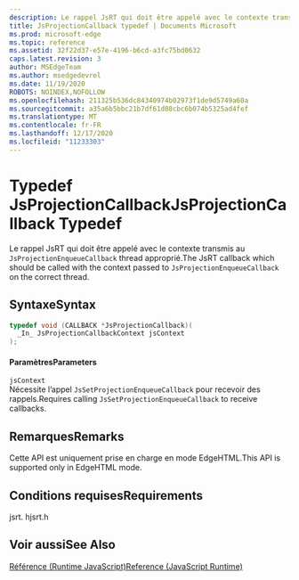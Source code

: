 ```yaml
---
description: Le rappel JsRT qui doit être appelé avec le contexte transmis au `JsProjectionEnqueueCallback` thread approprié.
title: JsProjectionCallback typedef | Documents Microsoft
ms.prod: microsoft-edge
ms.topic: reference
ms.assetid: 32f22d37-e57e-4196-b6cd-a3fc75bd0632
caps.latest.revision: 3
author: MSEdgeTeam
ms.author: msedgedevrel
ms.date: 11/19/2020
ROBOTS: NOINDEX,NOFOLLOW
ms.openlocfilehash: 211325b536dc84340974b02973f1de9d5749a60a
ms.sourcegitcommit: a35a6b5bbc21b7df61d08cbc6b074b5325ad4fef
ms.translationtype: MT
ms.contentlocale: fr-FR
ms.lasthandoff: 12/17/2020
ms.locfileid: "11233303"
---
```

# <span data-ttu-id="95b9e-103">Typedef JsProjectionCallback</span><span class="sxs-lookup"><span data-stu-id="95b9e-103">JsProjectionCallback Typedef</span></span>

<span data-ttu-id="95b9e-104">Le rappel JsRT qui doit être appelé avec le contexte transmis au `JsProjectionEnqueueCallback` thread approprié.</span><span class="sxs-lookup"><span data-stu-id="95b9e-104">The JsRT callback which should be called with the context passed to `JsProjectionEnqueueCallback` on the correct thread.</span></span>  
  
## <span data-ttu-id="95b9e-105">Syntaxe</span><span class="sxs-lookup"><span data-stu-id="95b9e-105">Syntax</span></span>  
  
```cpp  
typedef void (CALLBACK *JsProjectionCallback)(  
  _In_ JsProjectionCallbackContext jsContext  
);  
```  
  
#### <span data-ttu-id="95b9e-106">Paramètres</span><span class="sxs-lookup"><span data-stu-id="95b9e-106">Parameters</span></span>  
 `jsContext`  
 <span data-ttu-id="95b9e-107">Nécessite l’appel `JsSetProjectionEnqueueCallback` pour recevoir des rappels.</span><span class="sxs-lookup"><span data-stu-id="95b9e-107">Requires calling `JsSetProjectionEnqueueCallback` to receive callbacks.</span></span>  
  
## <span data-ttu-id="95b9e-108">Remarques</span><span class="sxs-lookup"><span data-stu-id="95b9e-108">Remarks</span></span>  
 <span data-ttu-id="95b9e-109">Cette API est uniquement prise en charge en mode EdgeHTML.</span><span class="sxs-lookup"><span data-stu-id="95b9e-109">This API is supported only in EdgeHTML mode.</span></span>  
  
## <span data-ttu-id="95b9e-110">Conditions requises</span><span class="sxs-lookup"><span data-stu-id="95b9e-110">Requirements</span></span>  
 <span data-ttu-id="95b9e-111">jsrt. h</span><span class="sxs-lookup"><span data-stu-id="95b9e-111">jsrt.h</span></span>  
  
## <span data-ttu-id="95b9e-112">Voir aussi</span><span class="sxs-lookup"><span data-stu-id="95b9e-112">See Also</span></span>  
 [<span data-ttu-id="95b9e-113">Référence (Runtime JavaScript)</span><span class="sxs-lookup"><span data-stu-id="95b9e-113">Reference (JavaScript Runtime)</span></span>](../chakra-hosting/reference-javascript-runtime.md)
